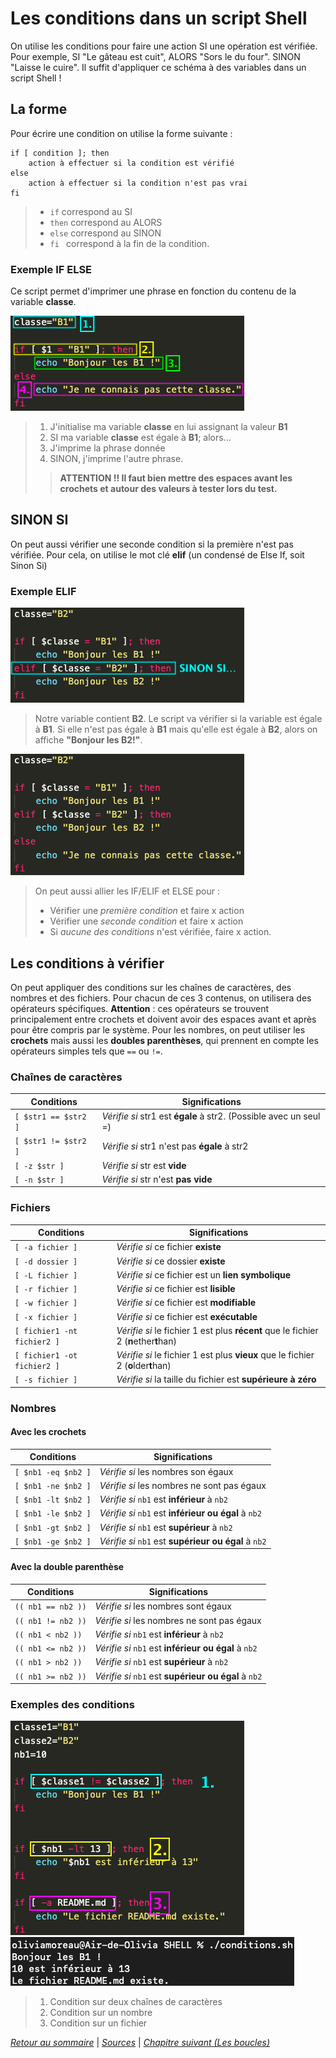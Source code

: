 # Les conditions dans un script Shell

On utilise les conditions pour faire une action SI une opération est vérifiée. Pour exemple, SI "Le gâteau est cuit", ALORS "Sors le du four". SINON "Laisse le cuire". Il suffit d'appliquer ce schéma à des variables dans un script Shell ! 

## La forme

Pour écrire une condition on utilise la forme suivante : 

    if [ condition ]; then
        action à effectuer si la condition est vérifié
    else 
        action à effectuer si la condition n'est pas vrai
    fi

> * ` if ` correspond au SI
> * ` then ` correspond au ALORS
> * ` else ` correspond au SINON
> * ` fi  ` correspond à la fin de la condition.

### Exemple IF ELSE

Ce script permet d'imprimer une phrase en fonction du contenu de la variable **classe**.

![cond1](./img/cond1.png)
> 1. J'initialise ma variable **classe** en lui assignant la valeur **B1**
> 2. SI ma variable **classe** est égale à **B1**; alors...
> 3. J'imprime la phrase donnée
> 4. SINON, j'imprime l'autre phrase.
>> **ATTENTION !! Il faut bien mettre des espaces avant les crochets et autour des valeurs à tester lors du test.**

## SINON SI 

On peut aussi vérifier une seconde condition si la première n'est pas vérifiée. Pour cela, on utilise le mot clé **elif** (un condensé de Else If, soit Sinon Si)

### Exemple ELIF

![cond2](./img/cond2.png)

> Notre variable contient **B2**. Le script va vérifier si la variable est égale à **B1**. Si elle n'est pas égale à **B1** mais qu'elle est égale à **B2**, alors on affiche **"Bonjour les B2!"**.

![cond3](./img/cond3.png)

> On peut aussi allier les IF/ELIF et ELSE pour : 
> * Vérifier une *première condition* et faire x action
> * Vérifier une *seconde condition* et faire x action
> * Si *aucune des conditions* n'est vérifiée, faire x action.

## Les conditions à vérifier

On peut appliquer des conditions sur les chaînes de caractères, des nombres et des fichiers. Pour chacun de ces 3 contenus, on utilisera des opérateurs spécifiques. **Attention** : ces opérateurs se trouvent principalement entre crochets et doivent avoir des espaces avant et après pour être compris par le système. Pour les nombres, on peut utiliser les **crochets** mais aussi les **doubles parenthèses**, qui prennent en compte les opérateurs simples tels que `==` ou `!=`.

### Chaînes de caractères

| Conditions | Significations |
| ----- | ----- |
| ` [ $str1 == $str2 ] ` | *Vérifie si* str1 est **égale** à str2. (Possible avec un seul =) |
| ` [ $str1 != $str2 ] ` | *Vérifie si* str1 n'est pas **égale** à str2 |
| ` [ -z $str ] ` | *Vérifie si* str est **vide** |
| ` [ -n $str ] ` | *Vérifie si* str n'est **pas vide** |

### Fichiers

| Conditions | Significations |
| ----- | ----- |
| ` [ -a fichier ] ` | *Vérifie si* ce fichier **existe** |
| ` [ -d dossier ] ` | *Vérifie si* ce dossier **existe** |
| ` [ -L fichier ] ` | *Vérifie si* ce fichier est un **lien symbolique** |
| ` [ -r fichier ] ` | *Vérifie si* ce fichier est **lisible** |
| ` [ -w fichier ] ` | *Vérifie si* ce fichier est **modifiable** |
| ` [ -x fichier ] ` | *Vérifie si* ce fichier est **exécutable** |
| ` [ fichier1 -nt fichier2 ] ` | *Vérifie si* le fichier 1 est plus **récent** que le fichier 2 (**n**ether**t**han) |
| ` [ fichier1 -ot fichier2 ] ` | *Vérifie si* le fichier 1 est plus **vieux** que le fichier 2 (**o**lder**t**han) |
| ` [ -s fichier ] ` | *Vérifie si* la taille du fichier est **supérieure à zéro** |

### Nombres

#### Avec les crochets

| Conditions | Significations |
| ----- | ----- |
| ` [ $nb1 -eq $nb2 ] ` | *Vérifie si* les nombres son égaux |
| ` [ $nb1 -ne $nb2 ] ` | *Vérifie si* les nombres ne sont pas égaux |
| ` [ $nb1 -lt $nb2 ] ` | *Vérifie si* ` nb1 ` est **inférieur** à ` nb2 `|
| ` [ $nb1 -le $nb2 ] ` | *Vérifie si* ` nb1 ` est **inférieur ou égal** à ` nb2 `|
| ` [ $nb1 -gt $nb2 ] ` | *Vérifie si* ` nb1 ` est **supérieur** à ` nb2 `|
| ` [ $nb1 -ge $nb2 ] ` | *Vérifie si* ` nb1 ` est **supérieur ou égal** à ` nb2 `|

#### Avec la double parenthèse

| Conditions | Significations |
| ----- | ----- |
| ` (( nb1 == nb2 )) ` | *Vérifie si* les nombres sont égaux |
| ` (( nb1 != nb2 )) ` | *Vérifie si* les nombres ne sont pas égaux |
| ` (( nb1 < nb2 )) ` | *Vérifie si* ` nb1 ` est **inférieur** à ` nb2 `|
| ` (( nb1 <= nb2 )) ` | *Vérifie si* ` nb1 ` est **inférieur ou égal** à ` nb2 `|
| ` (( nb1 > nb2 )) ` | *Vérifie si* ` nb1 ` est **supérieur** à ` nb2 `|
| ` (( nb1 >= nb2 )) ` | *Vérifie si* ` nb1 ` est **supérieur ou égal** à ` nb2 `|


### Exemples des conditions

![cond4](./img/cond4.png) ![cond5](./img/cond5.png)

> 1. Condition sur deux chaînes de caractères 
> 2. Condition sur un nombre
> 3. Condition sur un fichier

*[Retour au sommaire](../README.md)* | 
*[Sources](./sources.md)* | *[Chapitre suivant (Les boucles)](./boucles.md)*







